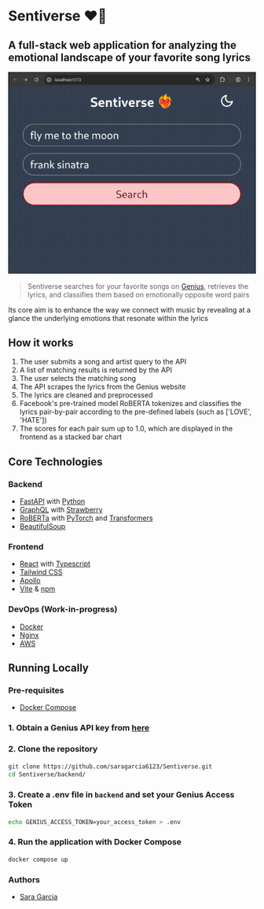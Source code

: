 # Sentiverse ❤️‍🔥

## A full-stack web application for analyzing the emotional landscape of your favorite song lyrics

![App Preview](preview.gif)

> Sentiverse searches for your favorite songs on [Genius](https://genius.com), retrieves the lyrics, and classifies them based on emotionally opposite word pairs

Its core aim is to enhance the way we connect with music by revealing at a glance the underlying emotions that resonate within the lyrics

## How it works

1) The user submits a song and artist query to the API
2) A list of matching results is returned by the API
3) The user selects the matching song
4) The API scrapes the lyrics from the Genius website
5) The lyrics are cleaned and preprocessed
6) Facebook's pre-trained model RoBERTA tokenizes and classifies the lyrics pair-by-pair according to the pre-defined labels (such as ['LOVE', 'HATE'])
7) The scores for each pair sum up to 1.0, which are displayed in the frontend as a stacked bar chart

## Core Technologies

### Backend

- [FastAPI](https://fastapi.tiangolo.com) with [Python](https://www.python.org/)
- [GraphQL](https://graphql.org) with [Strawberry](https://strawberry.rocks)
- [RoBERTa](https://huggingface.co/FacebookAI/roberta-large-mnli) with [PyTorch](https://pytorch.org/) and [Transformers](https://huggingface.co/docs/transformers/index)
- [BeautifulSoup](https://beautiful-soup-4.readthedocs.io)

### Frontend

- [React](https://react.dev) with [Typescript](https://www.typescriptlang.org/)
- [Tailwind CSS](https://tailwindcss.com/)
- [Apollo](https://www.apollographql.com/)
- [Vite](https://vite.dev/) & [npm](https://www.npmjs.com/)

### DevOps (Work-in-progress)

- [Docker](https://www.docker.com/)
- [Nginx](https://nginx.org/)
- [AWS](https://aws.amazon.com/)

## Running Locally

### Pre-requisites

- [Docker Compose](https://docs.docker.com/compose/install/)

### 1. Obtain a Genius API key from [here](https://genius.com/api-clients)

### 2. Clone the repository

```sh
git clone https://github.com/saragarcia6123/Sentiverse.git
cd Sentiverse/backend/
```

### 3. Create a .env file in `backend` and set your Genius Access Token

```sh
echo GENIUS_ACCESS_TOKEN=your_access_token > .env
```

### 4. Run the application with Docker Compose

```sh
docker compose up
```

### Authors

- [Sara Garcia](https://github.com/saragarcia6123)
